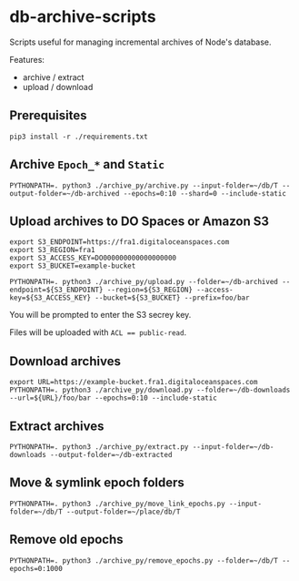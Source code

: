 # db-archive-scripts

Scripts useful for managing incremental archives of Node's database.

Features:
 - archive / extract
 - upload / download

## Prerequisites

```
pip3 install -r ./requirements.txt
```

## Archive `Epoch_*` and `Static`

```
PYTHONPATH=. python3 ./archive_py/archive.py --input-folder=~/db/T --output-folder=~/db-archived --epochs=0:10 --shard=0 --include-static
```

## Upload archives to DO Spaces or Amazon S3

```
export S3_ENDPOINT=https://fra1.digitaloceanspaces.com
export S3_REGION=fra1
export S3_ACCESS_KEY=DO000000000000000000
export S3_BUCKET=example-bucket

PYTHONPATH=. python3 ./archive_py/upload.py --folder=~/db-archived --endpoint=${S3_ENDPOINT} --region=${S3_REGION} --access-key=${S3_ACCESS_KEY} --bucket=${S3_BUCKET} --prefix=foo/bar
```

You will be prompted to enter the S3 secrey key.

Files will be uploaded with `ACL == public-read`.

## Download archives

```
export URL=https://example-bucket.fra1.digitaloceanspaces.com
PYTHONPATH=. python3 ./archive_py/download.py --folder=~/db-downloads --url=${URL}/foo/bar --epochs=0:10 --include-static
```

## Extract archives

```
PYTHONPATH=. python3 ./archive_py/extract.py --input-folder=~/db-downloads --output-folder=~/db-extracted
```

## Move & symlink epoch folders

```
PYTHONPATH=. python3 ./archive_py/move_link_epochs.py --input-folder=~/db/T --output-folder=~/place/db/T
```

## Remove old epochs

```
PYTHONPATH=. python3 ./archive_py/remove_epochs.py --folder=~/db/T --epochs=0:1000
```

